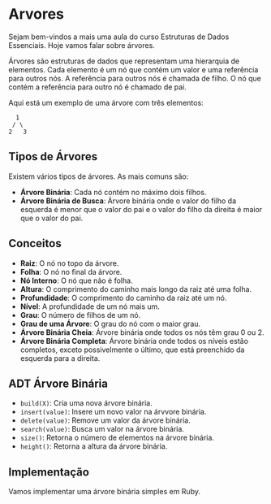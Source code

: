 # Arvores

Sejam bem-vindos a mais uma aula do curso Estruturas de Dados Essenciais. Hoje vamos falar sobre árvores.

Árvores são estruturas de dados que representam uma hierarquia de elementos. Cada elemento é um nó que contém um valor
e uma referência para outros nós. A referência para outros nós é chamada de filho. O nó que contém a referência para
outro nó é chamado de pai.

Aqui está um exemplo de uma árvore com três elementos:

```
  1
 / \
2   3
```

## Tipos de Árvores

Existem vários tipos de árvores. As mais comuns são:

- **Árvore Binária**: Cada nó contém no máximo dois filhos.
- **Árvore Binária de Busca**: Árvore binária onde o valor do filho da esquerda é menor que o valor do pai e o valor do
  filho da direita é maior que o valor do pai.

## Conceitos

- **Raiz**: O nó no topo da árvore.
- **Folha**: O nó no final da árvore.
- **Nó Interno**: O nó que não é folha.
- **Altura**: O comprimento do caminho mais longo da raiz até uma folha.
- **Profundidade**: O comprimento do caminho da raiz até um nó.
- **Nível**: A profundidade de um nó mais um.
- **Grau**: O número de filhos de um nó.
- **Grau de uma Árvore**: O grau do nó com o maior grau.
- **Árvore Binária Cheia**: Árvore binária onde todos os nós têm grau 0 ou 2.
- **Árvore Binária Completa**: Árvore binária onde todos os níveis estão completos, exceto possivelmente o último, que
  está preenchido da esquerda para a direita.

## ADT Árvore Binária

- `build(X)`: Cria uma nova árvore binária.
- `insert(value)`: Insere um novo valor na árvvore binária.
- `delete(value)`: Remove um valor da árvore binária.
- `search(value)`: Busca um valor na árvore binária.
- `size()`: Retorna o número de elementos na árvore binária.
- `height()`: Retorna a altura da árvore binária.

## Implementação

Vamos implementar uma árvore binária simples em Ruby.
